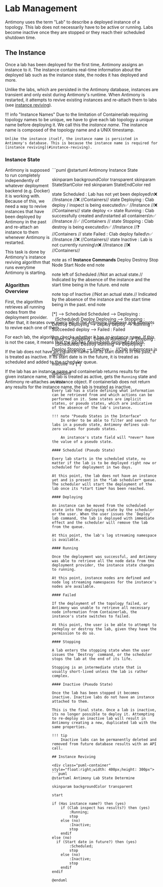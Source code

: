 # Lab Management

Antimony uses the term "Lab" to describe a deployed instance of a topology. This lab does not necessarily have to be active or running. Labs become inactive once they are stopped or they reach their scheduled shutdown time.

## The Instance

Once a lab has been deployed for the first time, Antimony assigns an instance to it. The instance contains real-time information about the deployed lab such as the instance state, the nodes it has deployed and more.

Unlike the labs, which are persisted in the Antimony database, instances are transient and only exist during Antimony's runtime. When Antimony is restarted, it attempts to revive existing instances and re-attach them to labs (see [instance reviving](#instance-reviving)).

!!! info "Instance Names"
    Due to the limitation of Containerlab requiring topology names to be unique, we have to give each lab topology a unique name before deploying it. We call this the *instance name*. The instance name is composed of the topology name and a UNIX timestamp.

    Unlike the instance itself, the instance name is persisted in Antimony's database. This is because the instance name is required for [instance reviving](#instance-reviving).

### Instance State

<div class="puml-container" style="float:right;width: 350px;height: 500px">
```puml
@startuml Antimony Instance State

skinparam backgroundColor transparent
skinparam StateStartColor red
skinparam StateEndColor red

state Scheduled : Lab has not yet been deployed\n❌   //Instance  //❌   //Containers//
state Deploying : Clab deploy / inspect is being executed\n✅  //Instance //❌   //Containers//
state deploy <<choice>>
state Running : Clab successfully created and\nstarted all containers\n✅  //Instance //✅  //Containers //
state Stopping : Clab destroy is being executed\n✅  //Instance //❓   //Containers //
state Failed : Clab deploy failed\n✅  //Instance //❌   //Containers//
state Inactive : Lab is not currently running\n❌   //Instance  //❌   //Containers//

note as n1
**Instance Commands**
Deploy
Destroy
Stop Node
Start Node
end note

note left of Scheduled
//Not an actual state.// Indicated
by the absence of the instance and
the start time being in the future.
end note 

note top of Inactive
//Not an actual state.// Indicated
by the absence of the instance and
the start time being in the past.
end note 

[*] --> Scheduled
Scheduled --> Deploying : ⠀(Scheduled) Deploy
Deploying --> Stopping : Destroy
Deploying --> deploy
deploy --> Running : Succeeded
deploy --> Failed : Failed

Failed --> Stopping : Destroy
Running --> Stopping : ⠀(Scheduled) Destroy
Running --> Deploying : Deploy
Stopping --> Inactive : ⠀//Clab subprocess is done//

Inactive --> [*]

@enduml
```
</div>

Every lab has a state defining what information can be retrieved from and which actions can be performed on it. Some states are implicit states, or pseudo states, which are indicative of the absence of the lab's instance.

!!! note "Pseudo States in the Interface"
    In order to be able to filter and search for labs in a pseudo state, Antimony defines sub-zero values for pseudo states.
    
    An instance's state field will *never* have the value of a pseudo state.

#### Scheduled (Pseudo State)

Every lab starts in the scheduled state, no matter if the lab is to be deployed right now or scheduled for deployment in two days.

At this point, the lab does not have an instance yet and is present in the *lab scheduler* queue. The scheduler will start the deployment of the lab once its *start time* has been reached.

#### Deploying

An instance can be moved from the scheduled state into the deploying state by the scheduler or the user. When the user issues the `Deploy` lab command, the lab is deployed with immediate effect and the scheduler will remove the lab from the queue.

At this point, the lab's log streaming namespace is available.

#### Running

Once the deployment was successful, and Antimony was able to retrieve all the node data from the deployment provider, the instance state changes to running.

At this point, instance nodes are defined and node log streaming namespaces for the instance's nodes are available. 

#### Failed

If the deployment of the topology failed, or Antimony was unable to retrieve all necessary node information from Containerlab, the instance's state switches to failed.

At this point, the user is be able to attempt to redeploy or destroy the lab, given they have the permission to do so.

#### Stopping

A lab enters the stopping state when the user issues the `Destroy` command, or the scheduler stops the lab at the end of its life.

Stopping is an intermediate state that is usually short-lived unless the lab is rather complex.

#### Inactive (Pseudo State)

Once the lab has been stopped it becomes inactive. Inactive labs do not have an instance attached to them.

This is the final state. Once a lab is inactive, its no longer possible to deploy it. Attempting to re-deploy an inactive lab will result in Antimony creating a new, duplicated lab with the same properties.

!!! tip
    Inactive labs can be permanently deleted and removed from future database results with an API call.

## Instance Reviving

<div class="puml-container" style="float:right;width: 400px;height: 300px">
```puml
@startuml Antimony Lab State Determine

skinparam backgroundColor transparent

start

if (Has instance name?) then (yes)
    if (Clab inspect has results?) then (yes)
        :Running;
        stop
    else (no)
        :Inactive;
        stop
    endif
else (no)
  if (Start date in future?) then (yes)
        :Scheduled;
        stop
    else (no)
        :Inactive;
        stop
    endif
endif

@enduml
```
</div>

Antimony is supposed to run completely independently of whatever deployment backend (e.g. Docker) it is working with. Because of this, we need a way to revive instances that have been deployed by Antimony in the past and re-attach an instance to them whenever Antimony is restarted.

This task is done by Antimony's instance reviving algorithm that runs everytime Antimony is starting.

### Algorithm Overview

First, the algorithm retrieves all running nodes from the deployment provider. After that, it iterates over every lab in the Antimony database and attempts to revive each one of them.

For each lab, the algorithm checks whether it has an instance name. If this is not the case, it means that the lab has never been deployed before.

If the lab does not have an instance name and its start date is in the past, it is treated as inactive. If its start date is in the future, it is treated as scheduled and added to the scheduler queue.

If the lab has an instance name and containerlab returns results for the given instance name, the lab is treated as active, gets the `Running` state and Antimony re-attaches an instance object. If containerlab does not return any results for the instance name, the lab is treated as inactive. 

